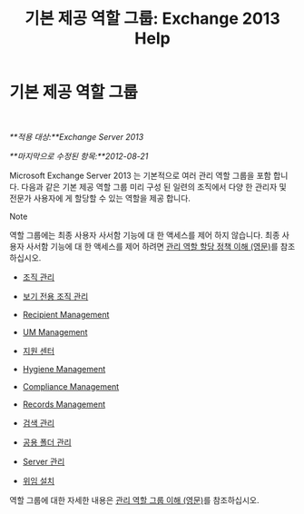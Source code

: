 ﻿---
title: '기본 제공 역할 그룹: Exchange 2013 Help'
TOCTitle: 기본 제공 역할 그룹
ms:assetid: f786b88a-8263-4475-a3c5-104fbb322ec5
ms:mtpsurl: https://technet.microsoft.com/ko-kr/library/Dd351266(v=EXCHG.150)
ms:contentKeyID: 50484562
ms.date: 05/22/2018
mtps_version: v=EXCHG.150
ms.translationtype: MT
---

# 기본 제공 역할 그룹

 

_**적용 대상:**Exchange Server 2013_

_**마지막으로 수정된 항목:**2012-08-21_

Microsoft Exchange Server 2013 는 기본적으로 여러 관리 역할 그룹을 포함 합니다. 다음과 같은 기본 제공 역할 그룹 미리 구성 된 일련의 조직에서 다양 한 관리자 및 전문가 사용자에 게 할당할 수 있는 역할을 제공 합니다.


> [!NOTE]
> 역할 그룹에는 최종 사용자 사서함 기능에 대 한 액세스를 제어 하지 않습니다. 최종 사용자 사서함 기능에 대 한 액세스를 제어 하려면 <A href="understanding-management-role-assignment-policies-exchange-2013-help.md">관리 역할 할당 정책 이해 (영문)</A>를 참조 하십시오.



  - [조직 관리](organization-management-exchange-2013-help.md)

  - [보기 전용 조직 관리](view-only-organization-management-exchange-2013-help.md)

  - [Recipient Management](recipient-management-exchange-2013-help.md)

  - [UM Management](um-management-exchange-2013-help.md)

  - [지원 센터](help-desk-exchange-2013-help.md)

  - [Hygiene Management](hygiene-management-exchange-2013-help.md)

  - [Compliance Management](compliance-management-exchange-2013-help.md)

  - [Records Management](records-management-exchange-2013-help.md)

  - [검색 관리](discovery-management-exchange-2013-help.md)

  - [공용 폴더 관리](public-folder-management-exchange-2013-help.md)

  - [Server 관리](server-management-exchange-2013-help.md)

  - [위임 설치](delegated-setup-exchange-2013-help.md)

역할 그룹에 대한 자세한 내용은 [관리 역할 그룹 이해 (영문)](understanding-management-role-groups-exchange-2013-help.md)를 참조하십시오.

